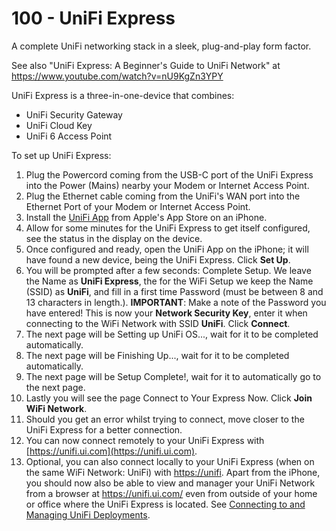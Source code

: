 # 100 - UniFi Express

A complete UniFi networking stack in a sleek, plug-and-play form factor.

See also "UniFi Express: A Beginner's Guide to UniFi Network" at https://www.youtube.com/watch?v=nU9KgZn3YPY

UniFi Express is a three-in-one-device that combines:

- UniFi Security Gateway
- UniFi Cloud Key
- UniFi 6 Access Point

To set up UniFi Express:

1. Plug the Powercord coming from the USB-C port of the UniFi Express into the Power (Mains) nearby your Modem or Internet Access Point.
2. Plug the Ethernet cable coming from the UniFi's WAN port into the Ethernet Port of your Modem or Internet Access Point.
3. Install the [UniFi App](https://apps.apple.com/nl/app/unifi/id1057750338) from Apple's App Store on an iPhone.
4. Allow for some minutes for the UniFi Express to get itself configured, see the status in the display on the device.
5. Once configured and ready, open the UniFi App on the iPhone; it will have found a new device, being the UniFi Express. Click **Set Up**.
6. You will be prompted after a few seconds: Complete Setup. We leave the Name as **UniFi Express**, the for the WiFi Setup we keep the Name (SSID) as **UniFi**, and fill in a first time Password (must be between 8 and 13 characters in length.). **IMPORTANT**: Make a note of the Password you have entered! This is now your **Network Security Key**, enter it when connecting to the WiFi Network with SSID **UniFi**. Click **Connect**.
7. The next page will be Setting up UniFi OS..., wait for it to be completed automatically.
8. The next page will be Finishing Up..., wait for it to be completed automatically.
9. The next page will be Setup Complete!, wait for it to automatically go to the next page.
10. Lastly you will see the page Connect to Your Express Now. Click **Join WiFi Network**.
11. Should you get an error whilst trying to connect, move closer to the UniFi Express for a better connection.
12. You can now connect remotely to your UniFi Express with [https://unifi.ui.com](https://unifi.ui.com).
13. Optional, you can also connect locally to your UniFi Express (when on the same WiFi Network: UniFi) with [https://unifi](https://unifi).
Apart from the iPhone, you should now also be able to view and manager your UniFi Network from a browser at https://unifi.ui.com/ even from outside of your home or office where the UniFi Express is located. See [Connecting to and Managing UniFi Deployments](https://help.ui.com/hc/en-us/articles/11444786290071).

